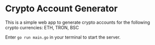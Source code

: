# Crypto Account Generator


This is a simple web app to generate crypto accounts for the following crypto currencies: ETH, TRON, BSC

Enter `go run main.go` in your terminal to start the server.
